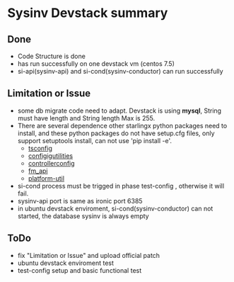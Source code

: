 
# Sysinv Devstack summary

## Done

* Code Structure is done
* has run successfully on one devstack vm (centos 7.5)
* si-api(sysinv-api) and si-cond(sysinv-conductor) can run successfully

## Limitation or Issue

* some db migrate code need to adapt. Devstack is using **mysql**, String must have length and String length Max is 255.
* There are several dependence other starlingx python packages need to install, and these python packages do not have setup.cfg files, only support setuptools install, can not use 'pip install -e'.
  * [tsconfig](http://git.openstack.org/cgit/openstack/stx-update/tree/tsconfigstx-update/tsconfig/tsconfig)
  * [configigutilities](https://git.openstack.org/cgit/openstack/stx-config/tree/configutilities)
  * [controllerconfig](https://git.openstack.org/cgit/openstack/stx-config/tree/controllerconfig)
  * [fm_api](https://git.openstack.org/cgit/openstack/stx-fault/tree/fm-api)
  * [platform-util](https://git.openstack.org/cgit/openstack/stx-utils/tree/middleware/util/recipes-common/platform-util/platform-util)
* si-cond process must be trigged in phase test-config , otherwise it will fail.
* sysinv-api port is same as ironic port 6385
* in ubuntu devstack enviroment, si-cond(sysinv-conductor) can not started, the database sysinv is always empty

## ToDo

* fix "Limitation or Issue" and upload official patch
* ubuntu devstack enviroment test
* test-config setup and basic functional test
